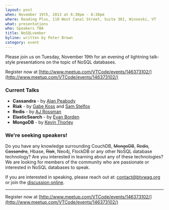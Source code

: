 ```yaml
---
layout: post
when: November 19th, 2013 at 6:30pm - 8:30pm
where: Reading Plus, 110 West Canal Street, Suite 301, Winooski, VT
what: presentations
who: Speakers TBA
title: NoSQLvember
byline: written by Peter Brown
category: event
---
```


Please join us on Tuesday, November 19th for an evening of lightning
talk-style presentations on the topic of NoSQL databases.

Register now at [http://www.meetup.com/VTCode/events/146373102/](http://www.meetup.com/VTCode/events/146373102/)

### Current Talks

* **Cassandra** - by [Alan Peabody](https://twitter.com/alanpeabody)
* **Riak** - by [Gabe Koss](https://twitter.com/granolocks) and [Sam Stelfox](https://twitter.com/SamStelfox)
* **Redis** - by [AJ Rossman](https://twitter.com/AJ_Rossman)
* **ElasticSearch** - by [Evan Borden](https://twitter.com/evanborden)
* **MongoDB** - by [Kevin Thorley](https://twitter.com/kevinthorley)

### We're seeking speakers!

Do you have any knowledge surrounding CouchDB, <del>MongoDB</del>, <del>Redis</del>, <del>Cassandra</del>, Hbase, <del>Riak</del>, Neo4j, FlockDB or any other NoSQL database technology? Are you interested in learning about any of these technologies? We are looking for members of the community who are passionate or interested in NoSQL databases to speak.

If you are interested in speaking, please reach out at: [contact@btvwag.org](mailto:contact@btvwag.org) or join the [discussion online](http://vtonline.org/t/seeking-speakers-btvwag-nosql-night-nov-19th/11).

---

Register now at [http://www.meetup.com/VTCode/events/146373102/](http://www.meetup.com/VTCode/events/146373102/)
